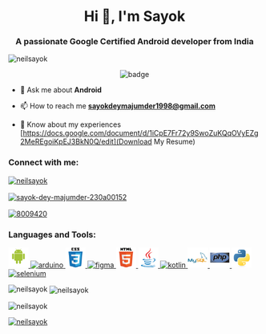 <h1 align="center">Hi 👋, I'm Sayok</h1>
<h3 align="center">A passionate Google Certified Android developer from India</h3>

<p align="left"> <img src="https://komarev.com/ghpvc/?username=neilsayok&label=Profile%20views&color=0e75b6&style=flat" alt="neilsayok" /> </p>

<p align="center"> <img src="https://api.accredible.com/v1/frontend/credential_website_embed_image/badge/45476008" alt="badge" /> </p>



- 💬 Ask me about **Android**

- 📫 How to reach me **sayokdeymajumder1998@gmail.com**

- 📄 Know about my experiences [https://docs.google.com/document/d/1iCpE7Fr72y9SwoZuKQqOVyEZg2MeREgoiKpEJ3BkN0Q/edit](Download My Resume)

<h3 align="left">Connect with me:</h3>
<p align="left">
<a href="https://codepen.io/neilsayok" target="blank"><img align="center" src="https://raw.githubusercontent.com/rahuldkjain/github-profile-readme-generator/master/src/images/icons/Social/codepen.svg" alt="neilsayok" height="30" width="40" /></a>

<a href="https://linkedin.com/in/sayok-dey-majumder-230a00152" target="blank"><img align="center" src="https://raw.githubusercontent.com/rahuldkjain/github-profile-readme-generator/master/src/images/icons/Social/linked-in-alt.svg" alt="sayok-dey-majumder-230a00152" height="30" width="40" /></a>

<a href="https://stackoverflow.com/users/8009420" target="blank"><img align="center" src="https://raw.githubusercontent.com/rahuldkjain/github-profile-readme-generator/master/src/images/icons/Social/stack-overflow.svg" alt="8009420" height="30" width="40" /></a>

</p>

<h3 align="left">Languages and Tools:</h3>
<p align="left"> <a href="https://developer.android.com" target="_blank" rel="noreferrer"> <img src="https://raw.githubusercontent.com/devicons/devicon/master/icons/android/android-original-wordmark.svg" alt="android" width="40" height="40"/> </a> <a href="https://www.arduino.cc/" target="_blank" rel="noreferrer"> <img src="https://cdn.worldvectorlogo.com/logos/arduino-1.svg" alt="arduino" width="40" height="40"/> </a> <a href="https://www.w3schools.com/css/" target="_blank" rel="noreferrer"> <img src="https://raw.githubusercontent.com/devicons/devicon/master/icons/css3/css3-original-wordmark.svg" alt="css3" width="40" height="40"/> </a> <a href="https://www.figma.com/" target="_blank" rel="noreferrer"> <img src="https://www.vectorlogo.zone/logos/figma/figma-icon.svg" alt="figma" width="40" height="40"/> </a> <a href="https://www.w3.org/html/" target="_blank" rel="noreferrer"> <img src="https://raw.githubusercontent.com/devicons/devicon/master/icons/html5/html5-original-wordmark.svg" alt="html5" width="40" height="40"/> </a> <a href="https://www.java.com" target="_blank" rel="noreferrer"> <img src="https://raw.githubusercontent.com/devicons/devicon/master/icons/java/java-original.svg" alt="java" width="40" height="40"/> </a> <a href="https://kotlinlang.org" target="_blank" rel="noreferrer"> <img src="https://www.vectorlogo.zone/logos/kotlinlang/kotlinlang-icon.svg" alt="kotlin" width="40" height="40"/> </a> <a href="https://www.mysql.com/" target="_blank" rel="noreferrer"> <img src="https://raw.githubusercontent.com/devicons/devicon/master/icons/mysql/mysql-original-wordmark.svg" alt="mysql" width="40" height="40"/> </a> <a href="https://www.php.net" target="_blank" rel="noreferrer"> <img src="https://raw.githubusercontent.com/devicons/devicon/master/icons/php/php-original.svg" alt="php" width="40" height="40"/> </a> <a href="https://www.python.org" target="_blank" rel="noreferrer"> <img src="https://raw.githubusercontent.com/devicons/devicon/master/icons/python/python-original.svg" alt="python" width="40" height="40"/> </a> <a href="https://www.selenium.dev" target="_blank" rel="noreferrer"> <img src="https://raw.githubusercontent.com/detain/svg-logos/780f25886640cef088af994181646db2f6b1a3f8/svg/selenium-logo.svg" alt="selenium" width="40" height="40"/> </a> </p>

<p><img align="left" src="https://github-readme-stats.vercel.app/api/top-langs?username=neilsayok&show_icons=true&locale=en&layout=compact" alt="neilsayok" /></p>

<p>&nbsp;<img align="center" src="https://github-readme-stats.vercel.app/api?username=neilsayok&show_icons=true&locale=en" alt="neilsayok" /></p>

<p><img align="center" src="https://github-readme-streak-stats.herokuapp.com/?user=neilsayok&" alt="neilsayok" /></p>

<p align="left"> <a href="https://github.com/ryo-ma/github
-profile-trophy"><img src="https://github-profile-trophy.vercel.app/?username=neilsayok" alt="neilsayok" /></a> </p>